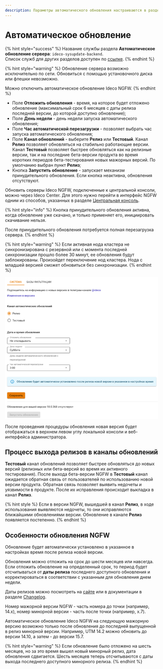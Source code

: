 ```yaml
---
description: Параметры автоматического обновления настраиваются в разделе Управление сервером -> Автоматическое обновление.
---
```


# Автоматическое обновление

{% hint style="success" %}
Название службы раздела **Автоматическое обновление сервера**: `ideco-sysupdate-backend`. \
Список служб для других разделов доступен по [ссылке](/settings/server-management/terminal/README.md).
{% endhint %}

{% hint style="warning" %}
Обновление сервера возможно исключительно по сети. Обновиться с помощью установочного диска или флешки невозможно.

Можно отключить автоматическое обновление Ideco NGFW.
{% endhint %}

* Поле **Отложить обновления** - время, на которое будет отложено обновление (максимальный срок 6 месяцев с даты релиза последней версии, до которой доступно обновление);
* Поле **День недели** - день недели запуска автоматического обновления;
* Поле **Час автоматической перезагрузки** - позволяет выбрать час запуска автоматического обновления;
* Поле **Канал обновлений** - выберите **Релиз** или **Тестовый**. Канал **Релиз** позволяет обновляться на стабильно работающие версии. Канал **Тестовый** позволяет быстрее обновляться как на релизные версии, так и на последние бета-версии продукта во время коротких периодов бета-тестирования новых мажорных версий. По умолчанию выбран пункт **Релиз**;
* Кнопка **Запустить обновление** - запускает механизм принудительного обновления. Если кнопка неактивна, обновления отсутствуют.

Обновить серверы Ideco NGFW, подключенные к центральной консоли, можно через Ideco Center. Для этого нужно перейти в интерфейс NGFW одним из способов, указанных в разделе [Центральная консоль](/settings-cc/README.md). 

{% hint style="info" %}
Кнопка принудительного обновления активна, когда обновление уже скачано, и только применяет его, инициировать скачивание нельзя. 

После принудительного обновления потребуется полная перезагрузка сервера. 
{% endhint %}

{% hint style="warning" %}
Если активная нода кластера не синхронизирована с резервной или с момента последней синхронизации прошло более 30 минут, ее обновления будут заблокированы. Произойдет переключение нод кластера. Нода с младшей версией сможет обновиться без синхронизации.
{% endhint %}

![](/.gitbook/assets/selfupdate1.png)

После проведения процедуры обновления новая версия будет отображаться в верхнем левом углу локальной консоли и веб-интерфейса администратора.

## Процесс выхода релизов в каналы обновлений

**Teстовый** канал обновлений позволяет быстрее обновляться до новых версий (релизных или бета-версий во время их активного тестирования). После выхода бета-версии NGFW в **Teстовый** канал ожидается обратная связь от пользователей по использованию новой версии продукта. Обратная связь позволяет выявить недочеты и уязвимости в продукте. После их исправления происходит выкладка в канал **Релиз**.

{% hint style %}
Если в версии NGFW, вышедшей в канал **Релиз**, в ходе использования выявляются недочеты, то они исправляются ближайшими обновлениями версии. Обновление в канале **Релиз** появляется постепенно.
{% endhint %}

## Особенности обновления NGFW

Обновление будет автоматически установлено в указанное в настройках время после релиза новой версии.

Обновления можно отложить на срок до шести месяцев или навсегда. Если отложить обновление на определенный срок, то период будет отсчитываться от **даты релиза** последнего доступного обновления и корректироваться в соответствии с указанным для обновления днем недели. 

Даты релизов можно посмотреть на [сайте](https://ideco.ru/changelog) или в документации в разделе [Changelog](/changelog/ideco-utm/README.md).

Номер мажорной версии NGFW - часть номера до точки (например, 14.x), номер минорной версии - часть после точки (например, x.7).

Автоматическое обновление Ideco NGFW на следующую мажорную версию возможно только после обновления до последней выпущенной в релиз минорной версии. Например, UTM 14.2 можно обновить до версии 14.10, а затем - до версии 15.7. 

{% hint style="warning" %}
Если обновление было отложено на шесть месяцев, но за это время вышел новый минорный релиз, дата обновления сдвигается. Шесть месяцев теперь отсчитываются с даты выхода последнего доступного минорного релиза.
{% endhint %}